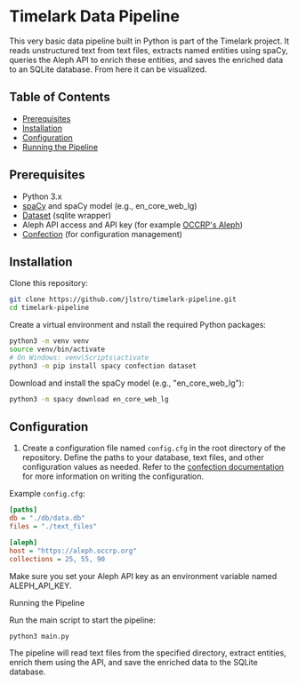 # Timelark Data Pipeline

This very basic data pipeline built in Python is part of the Timelark project. It reads unstructured text from text files, extracts named entities using spaCy, queries the Aleph API to enrich these entities, and saves the enriched data to an SQLite database. From here it can be visualized.

## Table of Contents

- [Prerequisites](#prerequisites)
- [Installation](#installation)
- [Configuration](#configuration)
- [Running the Pipeline](#running-the-pipeline)

## Prerequisites

- Python 3.x
- [spaCy](https://spacy.io/) and spaCy model (e.g., en_core_web_lg)
- [Dataset](https://dataset.readthedocs.io/en/latest/index.html) (sqlite wrapper)
- Aleph API access and API key (for example [OCCRP's Aleph](https://aleph.occrp.org/))
- [Confection](https://github.com/explosion/confection) (for configuration management)

## Installation

Clone this repository:

```bash
git clone https://github.com/jlstro/timelark-pipeline.git
cd timelark-pipeline
```

Create a virtual environment and nstall the required Python packages:

```bash
python3 -m venv venv
source venv/bin/activate  
# On Windows: venv\Scripts\activate
python3 -m pip install spacy confection dataset
```

Download and install the spaCy model (e.g., "en_core_web_lg"):

``` bash
python3 -m spacy download en_core_web_lg
```

## Configuration

1. Create a configuration file named `config.cfg` in the root directory of the repository. Define the paths to your database, text files, and other configuration values as needed. Refer to the [confection documentation](https://github.com/timelark/confection) for more information on writing the configuration.

Example `config.cfg`:

```ini
[paths]
db = "./db/data.db"
files = "./text_files"

[aleph]
host = "https://aleph.occrp.org"
collections = 25, 55, 90
```

Make sure you set your Aleph API key as an environment variable named ALEPH_API_KEY.

Running the Pipeline

Run the main script to start the pipeline:

```bash
python3 main.py
```

The pipeline will read text files from the specified directory, extract entities, enrich them using the API, and save the enriched data to the SQLite database.
